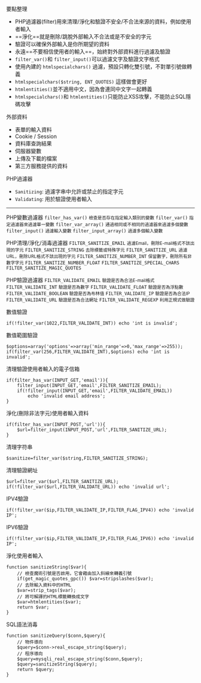 要點整理

- PHP過濾器(filter)用來清理/淨化和驗證不安全/不合法來源的資料，例如使用者輸入
- ==淨化==就是刪除/跳脫外部輸入不合法或是不安全的字元
- 驗證可以確保外部輸入是你所期望的資料
- 永遠==不要相信使用者的輸入==，始終對外部資料進行過濾及驗證
- `filter_var()`和 `filter_input()`可以過濾文字及驗證文字格式
- 使用內建的 `htmlspecialchars()` 過濾，預設只轉化雙引號，不對單引號做轉義
- `htmlspecialchars($string, ENT_QUOTES)` 這樣做會更好
- `htmlentities()`並不適用中文，因為會連同中文字一起轉義
- `htmlspecialchars()`和 `htmlentities()`只能防止XSS攻擊，不能防止SQL隱碼攻擊

外部資料
- 表單的輸入資料
- Cookie / Session
- 資料庫查詢結果
- 伺服器變數
- 上傳及下載的檔案
- 第三方服務提供的資料

PHP過濾器
- `Sanitizing`: 過濾字串中允許或禁止的指定字元
- `Validating`: 用於驗證使用者輸入

***

PHP變數過濾器
`filter_has_var()` <small>檢查是否存在指定輸入類別的變數</small>
`filter_var()` <small>指定過濾器來過濾單一變數</small>
`filter_var_array()` <small>通過相同或不相同的過濾器來過濾多個變數</small>
`filter_input()` <small>過濾輸入變數</small>
`filter_input_array()` <small>過濾多個輸入變數</small>

PHP清理/淨化/消毒過濾器
`FILTER_SANITIZE_EMAIL` <small>過濾Email，刪除E-mail格式不該出現的字元</small>
`FILTER_SANITIZE_STRING` <small>去除標籤或特殊字元</small>
`FILTER_SANITIZE_URL` <small>過濾URL，刪除URL格式不該出現的字元</small>
`FILTER_SANITIZE_NUMBER_INT` <small>保留數字，刪除所有非數字字元</small>
`FILTER_SANITIZE_NUMBER_FLOAT`
`FILTER_SANITIZE_SPECIAL_CHARS`
`FILTER_SANITIZE_MAGIC_QUOTES`

PHP驗證過濾器
`FILTER_VALIDATE_EMAIL` <small>驗證是否為合法E-mail格式</small>
`FILTER_VALIDATE_INT` <small>驗證是否為數字</small>
`FILTER_VALIDATE_FLOAT` <small>驗證是否為浮點數</small>
`FILTER_VALIDATE_BOOLEAN` <small>驗證是否為布林值</small>
`FILTER_VALIDATE_IP` <small>驗證是否為合法IP</small>
`FILTER_VALIDATE_URL` <small>驗證是否為合法網址</small>
`FILTER_VALIDATE_REGEXP` <small>利用正規式做驗證</small>

數值驗證
```
if(!filter_var(1022,FILTER_VALIDATE_INT)) echo 'int is invalid';
```

數值範圍驗證
```
$options=array('options'=>array('min_range'=>0,'max_range'=>255));
if(filter_var(256,FILTER_VALIDATE_INT),$options) echo 'int is invalid';
```

清理驗證使用者輸入的電子信箱
```
if(filter_has_var(INPUT_GET,'email')){
	filter_input(INPUT_GET,'email',FILTER_SANITIZE_EMAIL);
	if(!filter_input(INPUT_GET,'email',FILTER_VALIDATE_EMAIL))
		echo 'invalid email address';
}
```

淨化(刪除非法字元)使用者輸入資料
```
if(filter_has_var(INPUT_POST,'url')){
	$url=filter_input(INPUT_POST,'url',FILTER_SANITIZE_URL);
}
```

清理字符串
```
$sanitize=filter_var($string,FILTER_SANITIZE_STRING);
```

清理驗證網址
```
$url=filter_var($url,FILTER_SANITIZE_URL);
if(!filter_var($url,FILTER_VALIDATE_URL)) echo 'invalid url';
```

IPV4驗證
```
if(!filter_var($ip,FILTER_VALIDATE_IP,FILTER_FLAG_IPV4)) echo 'invalid IP';
```

IPV6驗證
```
if(!filter_var($ip,FILTER_VALIDATE_IP,FILTER_FLAG_IPV6)) echo 'invalid IP';
```

淨化使用者輸入
```
function sanitizeString($var){	
	// 檢查魔術引號是否啟用，它會藉由加入斜線來轉義引號
	if(get_magic_quotes_gpc()) $var=stripslashes($var);
	// 去除輸入資料中的HTML
	$var=strip_tags($var);
	// 將可解譯的HTML標籤轉換成文字
	$var=htmlentities($var);
	return $var;
}
```

SQL語法消毒
```
function sanitizeQuery($conn,$query){
	// 物件導向
	$query=$conn->real_escape_string($query);
	// 程序導向
	$query=mysqli_real_escape_string($conn,$query);
	$query=sanitizeString($query);
	return $query;
}
```